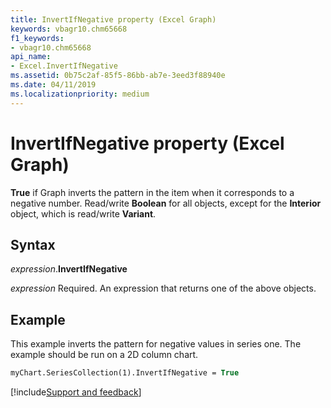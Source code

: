 ```yaml
---
title: InvertIfNegative property (Excel Graph)
keywords: vbagr10.chm65668
f1_keywords:
- vbagr10.chm65668
api_name:
- Excel.InvertIfNegative
ms.assetid: 0b75c2af-85f5-86bb-ab7e-3eed3f88940e
ms.date: 04/11/2019
ms.localizationpriority: medium
---
```



# InvertIfNegative property (Excel Graph)

**True** if Graph inverts the pattern in the item when it corresponds to a negative number. Read/write **Boolean** for all objects, except for the **Interior** object, which is read/write **Variant**.

## Syntax

_expression_.**InvertIfNegative**

_expression_ Required. An expression that returns one of the above objects.


## Example

This example inverts the pattern for negative values in series one. The example should be run on a 2D column chart.

```vb
myChart.SeriesCollection(1).InvertIfNegative = True
```

[!include[Support and feedback](~/includes/feedback-boilerplate.md)]